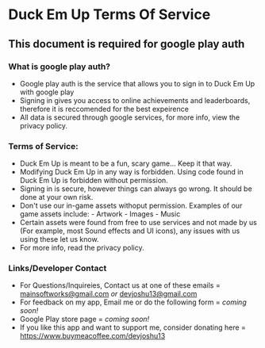 # Duck Em Up Terms Of Service
## This document is required for google play auth

### What is google play auth?
 - Google play auth is the service that allows you to sign in to Duck Em Up with google play
 - Signing in gives you access to online achievements and leaderboards, therefore it is reccomended for the best expeirence
 - All data is secured through google services, for more info, view the privacy policy.


### Terms of Service:
 - Duck Em Up is meant to be a fun, scary game... Keep it that way.
 - Modifying Duck Em Up  in any way is forbidden. Using code found in Duck Em Up is forbidden without permission.
 - Signing in is secure, however things can always go wrong. It should be done at your own risk.
 - Don't use our in-game assets withoput permission. Examples of our game assets include:
          - Artwork
          - Images
          - Music
 - Certain assets were found from free to use services and not made by us (For example, most Sound effects and UI icons), any issues with us using these let us know.
 - For more info, read the privacy policy.

### Links/Developer Contact

- For Questions/Inquireies, Contact us at one of these emails = mainsoftworks@gmail.com *or* devjoshu13@gmail.com
- For feedback on my app, Email me or do the following form = *coming soon!*
- Google Play store page = *coming soon!*
- If you like this app and want to support me, consider donating here = https://www.buymeacoffee.com/devjoshu13
